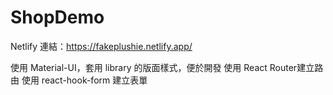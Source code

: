 # ShopDemo
Netlify 連結：https://fakeplushie.netlify.app/

使用 Material-UI，套用 library 的版面樣式，便於開發
使用 React Router建立路由
使用 react-hook-form 建立表單
